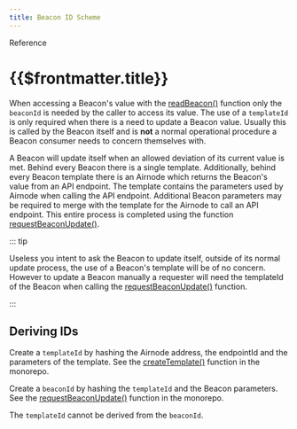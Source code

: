 ```yaml
---
title: Beacon ID Scheme
---
```


<TitleSpan>Reference</TitleSpan>

# {{$frontmatter.title}}

<VersionWarning/>

<TocHeader /> <TOC class="table-of-contents" :include-level="[2,3]" />

<!-- See BEC-102 on the Beacon Board. -->

When accessing a Beacon's value with the [readBeacon()](../functions/read-beacon.md) function only the `beaconId` is needed by the caller to access its value. The use of a `templateId` is only required when there is a need to update a Beacon value. Usually this is called by the Beacon itself and is **not** a normal operational procedure a Beacon consumer needs to concern themselves with.

A Beacon will update itself when an allowed deviation of its current value is met. Behind every Beacon there is a single template. Additionally, behind every Beacon template there is an Airnode which returns the Beacon's value from an API endpoint. The template contains the parameters used by Airnode when calling the API endpoint. Additional Beacon parameters may be required to merge with the template for the Airnode to call an API endpoint. This entire process is completed using the function [requestBeaconUpdate()](../functions/request-beacon-update.md).

::: tip

Useless you intent to ask the Beacon to update itself, outside of its normal update process, the use of a Beacon's template will be of no concern. However to update a Beacon manually a requester will need the templateId of the Beacon when calling the [requestBeaconUpdate()](../functions/request-beacon-update.md) function.

:::

## Deriving IDs

Create a `templateId` by hashing the Airnode address, the endpointId and the parameters of the template. See the [createTemplate()](https://github.com/api3dao/airnode/blob/master/packages/airnode-protocol/contracts/rrp/TemplateUtils.sol#L17-L46) function in the monorepo.

Create a `beaconId` by hashing the `templateId` and the Beacon parameters. See the [requestBeaconUpdate()](https://github.com/api3dao/airnode/blob/master/packages/airnode-protocol/contracts/rrp/requesters/RrpBeaconServer.sol#L213) function in the monorepo.

The `templateId` cannot be derived from the `beaconId`.
